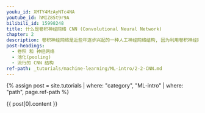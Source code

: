 ```yaml
---
youku_id: XMTY4MzAyNTc4NA
youtube_id: hMIZ85t9r9A
bilibili_id: 15998248
title: 什么是卷积神经网络 CNN (Convolutional Neural Network)
chapter: 2
description: 卷积神经网络是近些年逐步兴起的一种人工神经网络结构, 因为利用卷积神经网络在图像和语音识别方面能够给出更优预测结果, 这一种技术也被广泛的传播可应用. 卷积神经网络最常被应用的方面是计算机的图像识别, 不过因为不断地创新, 它也被应用在视频分析, 自然语言处理, 药物发现, 等等. 近期最火的 Alpha Go, 让计算机看懂围棋, 同样也是有运用到这门技术.
post-headings:
  - 卷积 和 神经网络
  - 池化(pooling)
  - 流行的 CNN 结构
ref-path: _tutorials/machine-learning/ML-intro/2-2-CNN.md
---
```



{% assign post = site.tutorials | where: "category", "ML-intro" | where: "path", page.ref-path %}

{{ post[0].content }}